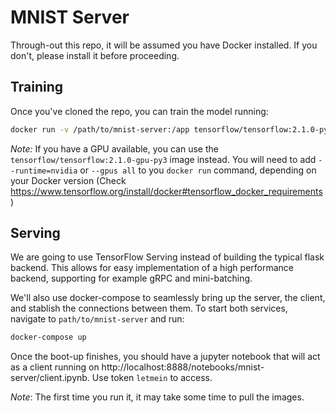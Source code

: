 # MNIST Server

Through-out this repo, it will be assumed you have Docker installed. If you don't, please install it before proceeding.

## Training

Once you've cloned the repo, you can train the model running:

```bash
docker run -v /path/to/mnist-server:/app tensorflow/tensorflow:2.1.0-py3 python /app/train.py
```

*Note:* If you have a GPU available, you can use the `tensorflow/tensorflow:2.1.0-gpu-py3` image instead. You will need to add `--runtime=nvidia` or `--gpus all` to you `docker run` command, depending on your Docker version (Check https://www.tensorflow.org/install/docker#tensorflow_docker_requirements)

## Serving

We are going to use TensorFlow Serving instead of building the typical flask backend. This allows for easy implementation of a high performance backend, supporting for example gRPC and mini-batching.

We'll also use docker-compose to seamlessly bring up the server, the client, and stablish the connections between them. To start both services, navigate to `path/to/mnist-server` and run:

```bash
docker-compose up
```

Once the boot-up finishes, you should have a jupyter notebook that will act as a client running on http://localhost:8888/notebooks/mnist-server/client.ipynb. Use token `letmein` to access.

*Note*: The first time you run it, it may take some time to pull the images.
